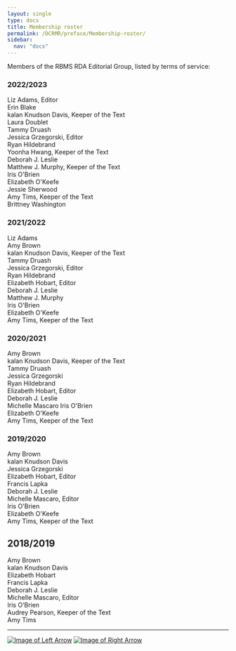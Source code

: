 ```yaml
---
layout: single
type: docs
title: Membership roster
permalink: /DCRMR/preface/Membership-roster/
sidebar:
  nav: "docs"
---
```


Members of the RBMS RDA Editorial Group, listed by terms of service:

### 2022/2023 

Liz Adams, Editor  
Erin Blake  
kalan Knudson Davis, Keeper of the Text  
Laura Doublet  
Tammy Druash  
Jessica Grzegorski, Editor  
Ryan Hildebrand   
Yoonha Hwang, Keeper of the Text  
Deborah J. Leslie  
Matthew J. Murphy, Keeper of the Text  
Iris O'Brien  
Elizabeth O'Keefe  
Jessie Sherwood  
Amy Tims, Keeper of the Text  
Brittney Washington

### 2021/2022

Liz Adams  
Amy Brown  
kalan Knudson Davis, Keeper of the Text  
Tammy Druash  
Jessica Grzegorski, Editor  
Ryan Hildebrand  
Elizabeth Hobart, Editor  
Deborah J. Leslie   
Matthew J. Murphy  
Iris O'Brien  
Elizabeth O'Keefe  
Amy Tims, Keeper of the Text

### 2020/2021

Amy Brown  
kalan Knudson Davis, Keeper of the Text  
Tammy Druash  
Jessica Grzegorski  
Ryan Hildebrand  
Elizabeth Hobart, Editor  
Deborah J. Leslie  
Michelle Mascaro
Iris O'Brien  
Elizabeth O'Keefe  
Amy Tims, Keeper of the Text

### 2019/2020

Amy Brown  
kalan Knudson Davis  
Jessica Grzegorski  
Elizabeth Hobart, Editor    
Francis Lapka  
Deborah J. Leslie  
Michelle Mascaro, Editor  
Iris O'Brien  
Elizabeth O'Keefe  
Amy Tims, Keeper of the Text  

## 2018/2019

Amy Brown  
kalan Knudson Davis  
Elizabeth Hobart  
Francis Lapka  
Deborah J. Leslie  
Michelle Mascaro, Editor  
Iris O’Brien  
Audrey Pearson, Keeper of the Text  
Amy Tims

---

[![Image of Left Arrow](https://rbms-bsc.github.io/DCRMR/assets/pictures/navigation/Arrow_Left.png "Acknowledgments")](/DCRMR/preface/Acknowledgments/) [![Image of Right Arrow](https://rbms-bsc.github.io/DCRMR/assets/pictures/navigation/Arrow_Right.png "Introduction")](/DCRMR/introduction/)
